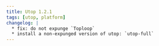 ```yaml
---
title: Utop 1.2.1
tags: [utop, platform]
changelog: |
  * fix: do not expunge `Toploop`
  * install a non-expunged version of utop: `utop-full`
---
```


